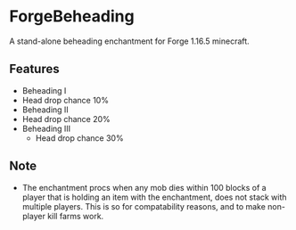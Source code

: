 # ForgeBeheading
A stand-alone beheading enchantment for Forge 1.16.5 minecraft.

## Features
- Beheading I
 - Head drop chance 10%
- Beheading II
 - Head drop chance 20%
- Beheading III
  - Head drop chance 30%

## Note
- The enchantment procs when any mob dies within 100 blocks of a player that is holding an item with the enchantment, does not stack with multiple players. This is so for compatability reasons, and to make non-player kill farms work. 
